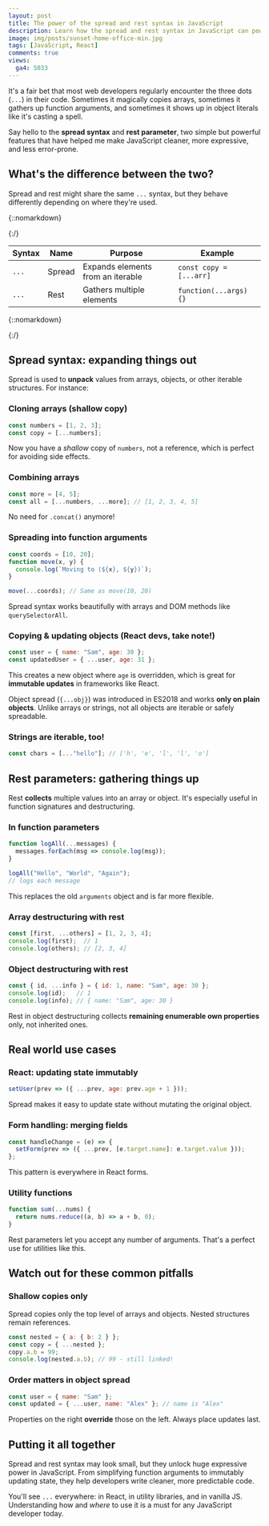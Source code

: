 ```yaml
---
layout: post
title: The power of the spread and rest syntax in JavaScript
description: Learn how the spread and rest syntax in JavaScript can power up the front-end, from array handling to React state updates, with tips every developer should know.
image: img/posts/sunset-home-office-min.jpg
tags: [JavaScript, React]
comments: true
views:
  ga4: 5033
---
```


It's a fair bet that most web developers regularly encounter the three dots (`...`) in their code. Sometimes it magically copies arrays, sometimes it gathers up function arguments, and sometimes it shows up in object literals like it's casting a spell.

Say hello to the **spread syntax** and **rest parameter**, two simple but powerful features that have helped me make JavaScript cleaner, more expressive, and less error-prone.

## What's the difference between the two?

Spread and rest might share the same `...` syntax, but they behave differently depending on where they're used.

{::nomarkdown}
<div class="table-container">
{:/}

| Syntax | Name   | Purpose                           | Example                 |
| ------ | ------ | --------------------------------- | ----------------------- |
| `...`  | Spread | Expands elements from an iterable | `const copy = [...arr]` |
| `...`  | Rest   | Gathers multiple elements         | `function(...args) {}`  |

{::nomarkdown}
</div>
{:/}

## Spread syntax: expanding things out

Spread is used to **unpack** values from arrays, objects, or other iterable structures. For instance:

### Cloning arrays (shallow copy)

```js
const numbers = [1, 2, 3];
const copy = [...numbers];
```

Now you have a *shallow* copy of `numbers`, not a reference, which is perfect for avoiding side effects.

### Combining arrays

```js
const more = [4, 5];
const all = [...numbers, ...more]; // [1, 2, 3, 4, 5]
```

No need for `.concat()` anymore!

### Spreading into function arguments

```js
const coords = [10, 20];
function move(x, y) {
  console.log(`Moving to (${x}, ${y})`);
}

move(...coords); // Same as move(10, 20)
```

Spread syntax works beautifully with arrays and DOM methods like `querySelectorAll`.

### Copying & updating objects (React devs, take note!)

```js
const user = { name: "Sam", age: 30 };
const updatedUser = { ...user, age: 31 };
```

This creates a new object where `age` is overridden, which is great for **immutable updates** in frameworks like React.

<aside class="message" role="note">
Object spread (<code>{...obj}</code>) was introduced in ES2018 and works <strong>only on plain objects</strong>. Unlike arrays or strings, not all objects are iterable or safely spreadable.
</aside>

### Strings are iterable, too!

```js
const chars = [..."hello"]; // ['h', 'e', 'l', 'l', 'o']
```

## Rest parameters: gathering things up

Rest **collects** multiple values into an array or object. It's especially useful in function signatures and destructuring.

### In function parameters

```js
function logAll(...messages) {
  messages.forEach(msg => console.log(msg));
}

logAll("Hello", "World", "Again");
// logs each message
```

This replaces the old `arguments` object and is far more flexible.

### Array destructuring with rest

```js
const [first, ...others] = [1, 2, 3, 4];
console.log(first);  // 1
console.log(others); // [2, 3, 4]
```

### Object destructuring with rest

```js
const { id, ...info } = { id: 1, name: "Sam", age: 30 };
console.log(id);   // 1
console.log(info); // { name: "Sam", age: 30 }
```

<aside class="message" role="note">
Rest in object destructuring collects <strong>remaining enumerable own properties</strong> only, not inherited ones.
</aside>

## Real world use cases

### React: updating state immutably

```js
setUser(prev => ({ ...prev, age: prev.age + 1 }));
```

Spread makes it easy to update state without mutating the original object.

### Form handling: merging fields

```js
const handleChange = (e) => {
  setForm(prev => ({ ...prev, [e.target.name]: e.target.value }));
};
```

This pattern is everywhere in React forms.

### Utility functions

```js
function sum(...nums) {
  return nums.reduce((a, b) => a + b, 0);
}
```

Rest parameters let you accept any number of arguments. That's a perfect use for utilities like this.

## Watch out for these common pitfalls

### Shallow copies only

Spread copies only the top level of arrays and objects. Nested structures remain references.

```js
const nested = { a: { b: 2 } };
const copy = { ...nested };
copy.a.b = 99;
console.log(nested.a.b); // 99 - still linked!
```

### Order matters in object spread

```js
const user = { name: "Sam" };
const updated = { ...user, name: "Alex" }; // name is "Alex"
```

Properties on the right **override** those on the left. Always place updates last.

## Putting it all together

Spread and rest syntax may look small, but they unlock huge expressive power in JavaScript. From simplifying function arguments to immutably updating state, they help developers write cleaner, more predictable code.

You'll see `...` everywhere: in React, in utility libraries, and in vanilla JS. Understanding how and *where* to use it is a must for any JavaScript developer today.